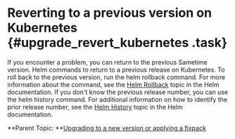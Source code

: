 # Reverting to a previous version on Kubernetes {#upgrade_revert_kubernetes .task}

If you encounter a problem, you can return to the previous Sametime version. Helm commands to return to a previous release on Kubernetes. To roll back to the previous version, run the helm rollback command. For more information about the command, see the [Helm Rollback](https://helm.sh/docs/helm/helm_rollback/) topic in the Helm documentation. If you don't know the previous release number, you can use the helm history command. For additional information on how to identify the prior release number, see the [Helm History](https://helm.sh/docs/helm/helm_history/) topic in the Helm documentation.

**Parent Topic:  **[Upgrading to a new version or applying a fixpack](upgrade_install_fixpack.md)

